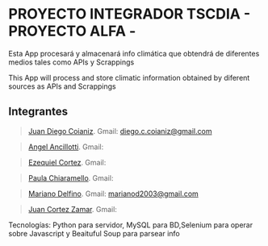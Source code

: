 # PROYECTO INTEGRADOR TSCDIA - PROYECTO ALFA -

Esta App procesará y almacenará info climática que obtendrá de diferentes medios tales como APIs y Scrappings

This App will process and store climatic information obtained by diferent sources as APIs and Scrappings


## Integrantes

>[Juan Diego Coianiz](https://github.com/diegoCoianiz). Gmail: diego.c.coianiz@gmail.com

>[Angel Ancillotti](https://github.com/). Gmail:

>[Ezequiel Cortez](https://github.com/). Gmail:

>[Paula Chiaramello](https://github.com/). Gmail:

>[Mariano Delfino](https://github.com/). Gmail: marianod2003@gmail.com

>[Juan Cortez Zamar](https://github.com/). Gmail:

Tecnologías: Python para servidor, MySQL para BD,Selenium para operar sobre Javascript y Beaituful Soup para parsear info
